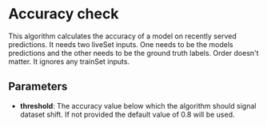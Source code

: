 # Accuracy check
This algorithm calculates the accuracy of a model on recently served predictions. It needs two liveSet inputs. One needs to be the models predictions and the other needs to be the ground truth labels. Order doesn't matter. It ignores any trainSet inputs.

## Parameters
- **threshold**: The accuracy value below which the algorithm should signal dataset shift. If not provided the default value of 0.8 will be used.